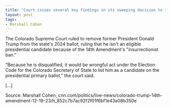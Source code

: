 ```yaml
---
title: "Court issues several key findings in its sweeping decision to remove Trump from Colorado ballot"
layout: post
tags:
- Marshall Cohen
---
```


The Colorado Supreme Court ruled to remove former President Donald Trump from the state's 2024 ballot, ruling that he isn't an eligible presidential candidate because of the 14th Amendment's "insurrectionist ban."

"Because he is disqualified, it would be wrongful act under the Election Code for the Colorado Secretary of State to list him as a candidate on the presidential primary ballot," the court said.

[...]

Source: Marshall Cohen, cnn.com/politics/live-news/colorado-trump-14th-amendment-12-19-23/h_852c7b7ac92f2f01f6bf1e43a08b350e
